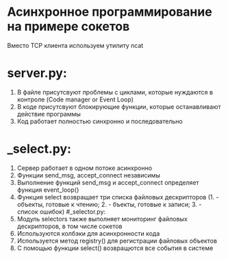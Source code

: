 # Асинхронное программирование на примере сокетов
 Вместо TCP клиента используем утилиту ncat
# server.py:
1. В файле присутсвуют проблемы с циклами, которые нуждаются в контроле (Code manager or Event Loop)
2. В коде присутсвуют блокирующие функции, которые останавливают действие программы
3. Код работает полностью синхронно и последовательно
# _select.py:
1. Сервер работает в одном потоке асинхронно
2. Функции send_msg, accept_connect независимы
3. Выполнение функций send_msg и accept_connect определяет функция event_loop()
4. Функция select возвращает три списка файловых дескрипторов (1. - объекты, готовые к чтению; 2. - бъекты, готовые к записи; 3. - список ошибок)
#_selector.py:
1. Модуль selectors также выполняет мониторинг файловых дескрипторов, в том числе сокетов
2. Используются колбэки для асинхронности кода
3. Используется метод registry() для регистрации файловых объектов
4. С помощью функции select() возвращются все события в системе
